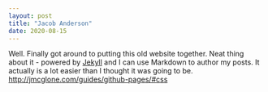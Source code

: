 ```yaml
---
layout: post
title: "Jacob Anderson"
date: 2020-08-15
---
```


Well. Finally got around to putting this old website together. Neat thing about it - powered by [Jekyll](http://jekyllrb.com) and I can use Markdown to author my posts. It actually is a lot easier than I thought it was going to be. http://jmcglone.com/guides/github-pages/#css
